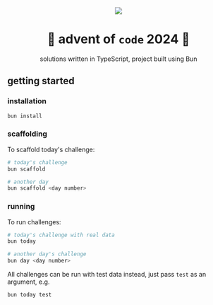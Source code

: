<div align="center">
<img src="https://media.tenor.com/9B93p79MGIkAAAAC/the-office-christmas.gif">
</div>
<h1 align="center">
🎄 advent of <code>code</code> 2024 🎄
</h1>
<p align="center">
solutions written in TypeScript, project built using Bun
</p>

## getting started

### installation

```bash
bun install
```

### scaffolding

To scaffold today's challenge:

```bash
# today's challenge
bun scaffold

# another day
bun scaffold <day number>
```

### running

To run challenges:

```bash
# today's challenge with real data
bun today

# another day's challenge
bun day <day number>

```

All challenges can be run with test data instead, just pass `test` as an argument, e.g.

```bash
bun today test
```
